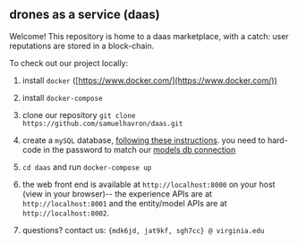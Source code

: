 ## drones as a service (daas)
Welcome! This repository is home to a daas marketplace, with a catch: user
reputations are stored in a block-chain.

To check out our project locally:

1. install `docker` ([https://www.docker.com/](https://www.docker.com/))

2. install `docker-compose`

3. clone our repository `git clone https://github.com/samuelhavron/daas.git`

4. create a `mySQL` database, [following these
instructions](https://github.com/thomaspinckney3/cs4501/blob/master/Project1.md).
you need to hard-code in the password to match our [models db
connection](https://github.com/samuelhavron/daas/blob/master/models/models/settings.py#L75-L83) 

5. `cd daas` and run `docker-compose up`

6. the web front end is available at `http://localhost:8000` on your host (view
in your browser)-- the experience
APIs are at `http://localhost:8001` and the entity/model APIs are at
`http://localhost:8002`.

7. questions? contact us: `{mdk6jd, jat9kf, sgh7cc} @ virginia.edu`
